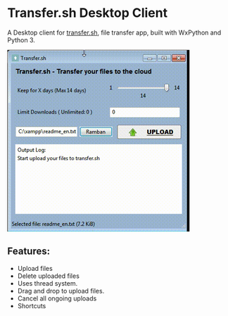 # Transfer.sh Desktop Client

A Desktop client for [transfer.sh](https://github.com/dutchcoders/transfer.sh), file transfer app, built with WxPython and Python 3.

![Preview image](https://raw.githubusercontent.com/evaleries/transfer.sh-desktop/master/res/demo.gif)

## Features:

- Upload files
- Delete uploaded files
- Uses thread system.
- Drag and drop to upload files.
- Cancel all ongoing uploads
- Shortcuts
